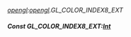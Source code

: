 _[opengl](../../modules/opengl/opengl-module.md):[opengl](../../modules/opengl/opengl-module.md).GL\_COLOR\_INDEX8\_EXT_
##### Const GL\_COLOR\_INDEX8\_EXT:[Int](../../modules/wonkey/wonkey-types-int.md)
